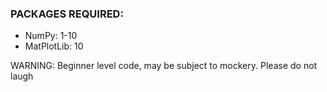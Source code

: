### PACKAGES REQUIRED:
- NumPy: 1-10
- MatPlotLib: 10


WARNING: Beginner level code, may be subject to mockery. Please do not laugh
